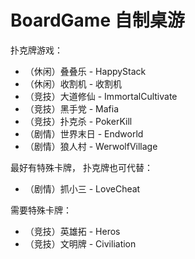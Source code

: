 # BoardGame 自制桌游

扑克牌游戏：

- （休闲）叠叠乐 - HappyStack
- （休闲）收割机 - 收割机
- （竞技）大道修仙 - ImmortalCultivate
- （竞技）黑手党 - Mafia
- （竞技）扑克杀 - PokerKill
- （剧情）世界末日 - Endworld
- （剧情）狼人村 - WerwolfVillage

最好有特殊卡牌， 扑克牌也可代替：

- （剧情）抓小三 - LoveCheat

需要特殊卡牌：

- （竞技）英雄拓 - Heros
- （竞技）文明牌 - Civiliation
